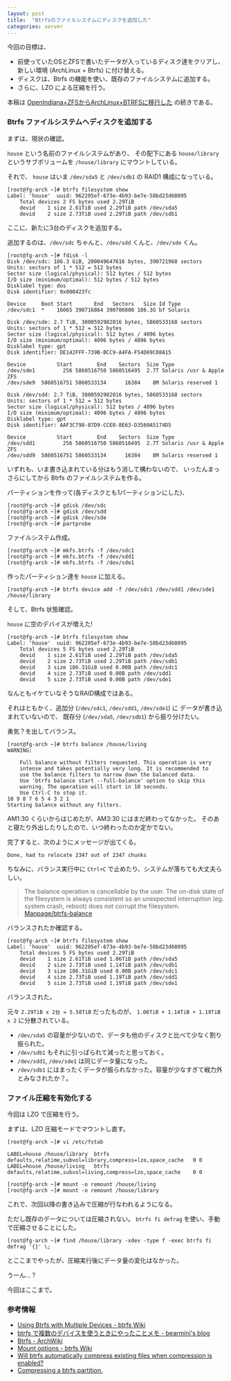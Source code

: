 ```yaml
---
layout: post
title:  "Btrfsのファイルシステムにディスクを追加した"
categories: server
---
```


今回の目標は、

- 前使っていたOSとZFSで書いたデータが入っているディスク達をクリアし、
  新しい環境 (ArchLinux + Btrfs) に付け替える。
- ディスクは、Btrfs の機能を使い、既存のファイルシステムに追加する。
- さらに、LZO による圧縮を行う。

本稿は [OpenIndiana+ZFSからArchLinux+BTRFSに移行した](https://kikei.github.io/server/2017/02/15/hello-archlinux.html) の続きである。


### Btrfs ファイルシステムへディスクを追加する

まずは、現状の確認。

`house` という名前のファイルシステムがあり、
その配下にある `house/library` というサブボリュームを
`/house/library` にマウントしている。

それで、 `house` はいま `/dev/sda5` と `/dev/sdb1` の RAID1 構成になっている。

```
[root@fg-arch ~]# btrfs filesystem show
Label: 'house'  uuid: 962205ef-673e-4b93-be7e-58bd23d68095
	Total devices 2 FS bytes used 2.29TiB
	devid    1 size 2.61TiB used 2.29TiB path /dev/sda5
	devid    2 size 2.73TiB used 2.29TiB path /dev/sdb1
```

ここに、新たに3台のディスクを追加する。

追加するのは、`/dev/sdc` ちゃんと、`/dev/sdd` くんと、`/dev/sde` くん。

```
[root@fg-arch ~]# fdisk -l
Disk /dev/sdc: 186.3 GiB, 200049647616 bytes, 390721968 sectors
Units: sectors of 1 * 512 = 512 bytes
Sector size (logical/physical): 512 bytes / 512 bytes
I/O size (minimum/optimal): 512 bytes / 512 bytes
Disklabel type: dos
Disk identifier: 0x000423fc

Device     Boot Start       End   Sectors   Size Id Type
/dev/sdc1  *    16065 390716864 390700800 186.3G bf Solaris

Disk /dev/sde: 2.7 TiB, 3000592982016 bytes, 5860533168 sectors
Units: sectors of 1 * 512 = 512 bytes
Sector size (logical/physical): 512 bytes / 4096 bytes
I/O size (minimum/optimal): 4096 bytes / 4096 bytes
Disklabel type: gpt
Disk identifier: DE142FFF-739B-BCC9-A4FA-F54D69C08A15

Device          Start        End    Sectors  Size Type
/dev/sde1         256 5860516750 5860516495  2.7T Solaris /usr & Apple ZFS
/dev/sde9  5860516751 5860533134      16384    8M Solaris reserved 1

Disk /dev/sdd: 2.7 TiB, 3000592982016 bytes, 5860533168 sectors
Units: sectors of 1 * 512 = 512 bytes
Sector size (logical/physical): 512 bytes / 4096 bytes
I/O size (minimum/optimal): 4096 bytes / 4096 bytes
Disklabel type: gpt
Disk identifier: AAF3C798-87D9-CCE0-8E63-D3560A5174D5

Device          Start        End    Sectors  Size Type
/dev/sdd1         256 5860516750 5860516495  2.7T Solaris /usr & Apple ZFS
/dev/sdd9  5860516751 5860533134      16384    8M Solaris reserved 1
```

いずれも、いま書き込まれている分はもう消して構わないので、
いったんまっさらにしてから Btrfs のファイルシステムを作る。

パーティションを作って(各ディスクとも1パーティションにした)、

```
[root@fg-arch ~]# gdisk /dev/sdc
[root@fg-arch ~]# gdisk /dev/sdd
[root@fg-arch ~]# gdisk /dev/sde
[root@fg-arch ~]# partprobe
```

ファイルシステム作成。

```
[root@fg-arch ~]# mkfs.btrfs -f /dev/sdc1
[root@fg-arch ~]# mkfs.btrfs -f /dev/sdd1
[root@fg-arch ~]# mkfs.btrfs -f /dev/sde1
```

作ったパーティション達を `house` に加える。

```
[root@fg-arch ~]# btrfs device add -f /dev/sdc1 /dev/sdd1 /dev/sde1 /house/library
```

そして、Btrfs 状態確認。

`house` に空のデバイスが増えた!

```
[root@fg-arch ~]# btrfs filesystem show
Label: 'house'  uuid: 962205ef-673e-4b93-be7e-58bd23d68095
	Total devices 5 FS bytes used 2.29TiB
	devid    1 size 2.61TiB used 2.29TiB path /dev/sda5
	devid    2 size 2.73TiB used 2.29TiB path /dev/sdb1
	devid    3 size 186.31GiB used 0.00B path /dev/sdc1
	devid    4 size 2.73TiB used 0.00B path /dev/sdd1
	devid    5 size 2.73TiB used 0.00B path /dev/sde1
```

なんともイケていなそうなRAID構成ではある。

それはともかく、追加分 (`/dev/sdc1`, `/dev/sdd1`, `/dev/sde1`) に
データが書き込まれていないので、
既存分 (`/dev/sda5`, `/dev/sdb1`) から振り分けたい。

勇気？を出してバランス。

```
[root@fg-arch ~]# btrfs balance /house/living
WARNING:

	Full balance without filters requested. This operation is very
	intense and takes potentially very long. It is recommended to
	use the balance filters to narrow down the balanced data.
	Use 'btrfs balance start --full-balance' option to skip this
	warning. The operation will start in 10 seconds.
	Use Ctrl-C to stop it.
10 9 8 7 6 5 4 3 2 1
Starting balance without any filters.
```

AM1:30 くらいからはじめたが、AM3:30 にはまだ終わってなかった。
そのあと寝たり外出したりしたので、いつ終わったのか定かでない。

完了すると、次のようにメッセージが出てくる。

```
Done, had to relocate 2347 out of 2347 chunks
```

ちなみに、バランス実行中に `Ctrl+C` で止めたり、システムが落ちても大丈夫らしい。

> The balance operation is cancellable by the user. The on-disk state of the filesystem is always consistent so an unexpected interruption (eg. system crash, reboot) does not corrupt the filesystem. [Manpage/btrfs-balance](https://btrfs.wiki.kernel.org/index.php/Manpage/btrfs-balance)

バランスされたか確認する。

```
[root@fg-arch ~]# btrfs filesystem show
Label: 'house'  uuid: 962205ef-673e-4b93-be7e-58bd23d68095
	Total devices 5 FS bytes used 2.29TiB
	devid    1 size 2.61TiB used 1.06TiB path /dev/sda5
	devid    2 size 2.73TiB used 1.14TiB path /dev/sdb1
	devid    3 size 186.31GiB used 0.00B path /dev/sdc1
	devid    4 size 2.73TiB used 1.19TiB path /dev/sdd1
	devid    5 size 2.73TiB used 1.19TiB path /dev/sde1
```

バランスされた。

元々 `2.29TiB x 2台 = 5.58TiB` だったものが、 
`1.06TiB + 1.14TiB + 1.19TiB x 2` に分散されている。

- `/dev/sda5` の容量が少ないので、データも他のディスクと比べて少なく割り振られた。
- `/dev/sdb1` もそれに引っぱられて減ったと思っておく。
- `/dev/sdd1`, `/dev/sde1` は同じデータ量になった。
- `/dev/sdb1` にはまったくデータが振られなかった。容量が少なすぎて戦力外とみなされたか？。


### ファイル圧縮を有効化する

今回は LZO で圧縮を行う。

まずは、LZO 圧縮モードでマウントし直す。

```
[root@fg-arch ~]# vi /etc/fstab

LABEL=house	/house/library	btrfs	defaults,relatime,subvol=library,compress=lzo,space_cache	0 0
LABEL=house	/house/living	btrfs	defaults,relatime,subvol=living,compress=lzo,space_cache	0 0

[root@fg-arch ~]# mount -o remount /house/living
[root@fg-arch ~]# mount -o remount /house/library
```

これで、次回以降の書き込みで圧縮が行なわれるようになる。

ただし既存のデータについては圧縮されない。
`btrfs fi defrag` を使い、手動で圧縮させることにした。

```
[root@fg-arch ~]# find /house/library -xdev -type f -exec btrfs fi defrag '{}' \;
```

とここまでやったが、圧縮実行後にデータ量の変化はなかった。

うーん…？

今回はここまで。

### 参考情報

- [Using Btrfs with Multiple Devices - btrfs Wiki](https://btrfs.wiki.kernel.org/index.php/Using_Btrfs_with_Multiple_Devices)
- [btrfs で複数のデバイスを使うときにやったことメモ - bearmini's blog](http://bearmini.hatenablog.com/entry/2013/11/28/110545)
- [Btrfs - ArchWiki](https://wiki.archlinuxjp.org/index.php/Btrfs)
- [Mount options - btrfs Wiki](https://btrfs.wiki.kernel.org/index.php/Mount_options)
- [Will btrfs automatically compress existing files when compression is enabled?](http://askubuntu.com/questions/129063/will-btrfs-automatically-compress-existing-files-when-compression-is-enabled)
- [Compressing a btrfs partition.](https://ubuntuforums.org/showthread.php?t=2199021)

